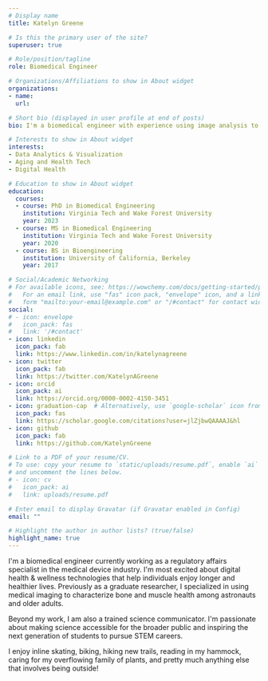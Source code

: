 ```yaml
---
# Display name
title: Katelyn Greene

# Is this the primary user of the site?
superuser: true

# Role/position/tagline
role: Biomedical Engineer

# Organizations/Affiliations to show in About widget
organizations:
- name: 
  url: 

# Short bio (displayed in user profile at end of posts)
bio: I'm a biomedical engineer with experience using image analysis to study bone and muscle changes. I'm excited to help others understand science and inspire the next generation of young scientists.

# Interests to show in About widget
interests:
- Data Analytics & Visualization 
- Aging and Health Tech
- Digital Health

# Education to show in About widget
education:
  courses:
  - course: PhD in Biomedical Engineering
    institution: Virginia Tech and Wake Forest University
    year: 2023
  - course: MS in Biomedical Engineering
    institution: Virginia Tech and Wake Forest University
    year: 2020
  - course: BS in Bioengineering
    institution: University of California, Berkeley
    year: 2017

# Social/Academic Networking
# For available icons, see: https://wowchemy.com/docs/getting-started/page-builder/#icons
#   For an email link, use "fas" icon pack, "envelope" icon, and a link in the
#   form "mailto:your-email@example.com" or "/#contact" for contact widget.
social:
# - icon: envelope
#   icon_pack: fas
#   link: '/#contact'
- icon: linkedin
  icon_pack: fab
  link: https://www.linkedin.com/in/katelynagreene
- icon: twitter
  icon_pack: fab
  link: https://twitter.com/KatelynAGreene
- icon: orcid
  icon_pack: ai
  link: https://orcid.org/0000-0002-4150-3451
- icon: graduation-cap  # Alternatively, use `google-scholar` icon from `ai` icon pack
  icon_pack: fas
  link: https://scholar.google.com/citations?user=jlZjbwQAAAAJ&hl
- icon: github
  icon_pack: fab
  link: https://github.com/KatelynGreene

# Link to a PDF of your resume/CV.
# To use: copy your resume to `static/uploads/resume.pdf`, enable `ai` icons in `params.toml`, 
# and uncomment the lines below.
# - icon: cv
#   icon_pack: ai
#   link: uploads/resume.pdf

# Enter email to display Gravatar (if Gravatar enabled in Config)
email: ""

# Highlight the author in author lists? (true/false)
highlight_name: true
---
```


I'm a biomedical engineer currently working as a regulatory affairs specialist in the medical device industry. I'm most excited about digital health & wellness technologies that help individuals enjoy longer and healthier lives. Previously as a graduate researcher, I specialized in using medical imaging to characterize bone and muscle health among astronauts and older adults. 

Beyond my work, I am also a trained science communicator. I'm passionate about making science accessible for the broader public and inspiring the next generation of students to pursue STEM careers. 

I enjoy inline skating, biking, hiking new trails, reading in my hammock, caring for my overflowing family of plants, and pretty much anything else that involves being outside!

<!-- Include a link to download resume -->

<!-- {{< icon name="download" pack="fas" >}} Download my {{< staticref "uploads/demo_resume.pdf" "newtab" >}}resumé{{< /staticref >}}. -->
